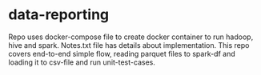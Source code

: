 # data-reporting
Repo uses docker-compose file to create docker container to run hadoop, hive and spark. Notes.txt file has details about implementation. This repo covers end-to-end simple flow, reading parquet files to spark-df and loading it to csv-file and run unit-test-cases.
